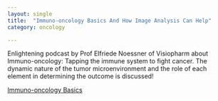 ```yaml
---
layout: single
title:  "Immuno-oncology Basics And How Image Analysis Can Help"
category: oncology

---
```

Enlightening podcast by Prof Elfriede Noessner of Visiopharm about Immuno-oncology:
Tapping the immune system to fight cancer. The dynamic nature of the tumor microenvironment and the role of each element in determining the outcome is discussed!

 
[Immuno-oncology Basics](https://podcasts.apple.com/dk/podcast/immuno-oncology-basics-and-how-image-analysis-can-help/id1570810995?i=1000535411575)